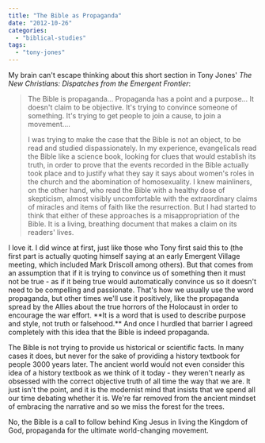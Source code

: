 ```yaml
---
title: "The Bible as Propaganda"
date: "2012-10-26"
categories: 
  - "biblical-studies"
tags: 
  - "tony-jones"
---
```


My brain can't escape thinking about this short section in Tony Jones' _The New Christians: Dispatches from the Emergent Frontier_:

> The Bible is propaganda... Propaganda has a point and a purpose... It doesn't claim to be objective. It's trying to convince someone of something. It's trying to get people to join a cause, to join a movement....
> 
> I was trying to make the case that the Bible is not an object, to be read and studied dispassionately. In my experience, evangelicals read the Bible like a science book, looking for clues that would establish its truth, in order to prove that the events recorded in the Bible actually took place and to justify what they say it says about women's roles in the church and the abomination of homosexuality. I knew mainliners, on the other hand, who read the Bible with a healthy dose of skepticism, almost visibly uncomfortable with the extraordinary claims of miracles and items of faith like the resurrection. But I had started to think that either of these approaches is a misappropriation of the Bible. It is a living, breathing document that makes a claim on its readers' lives.

<!--more-->I love it. I did wince at first, just like those who Tony first said this to (the first part is actually quoting himself saying at an early Emergent Village meeting, which included Mark Driscoll among others). But that comes from an assumption that if it is trying to convince us of something then it must not be true - as if it being true would automatically convince us so it doesn't need to be compelling and passionate. That's how we usually use the word propaganda, but other times we'll use it positively, like the propaganda spread by the Allies about the true horrors of the Holocaust in order to encourage the war effort. **It is a word that is used to describe purpose and style, not truth or falsehood.** And once I hurdled that barrier I agreed completely with this idea that the Bible is indeed propaganda.

The Bible is not trying to provide us historical or scientific facts. In many cases it does, but never for the sake of providing a history textbook for people 3000 years later. The ancient world would not even consider this idea of a history textbook as we think of it today - they weren't nearly as obsessed with the correct objective truth of all time the way that we are. It just isn't the point, and it is the modernist mind that insists that we spend all our time debating whether it is. We're far removed from the ancient mindset of embracing the narrative and so we miss the forest for the trees.

No, the Bible is a call to follow behind King Jesus in living the Kingdom of God, propaganda for the ultimate world-changing movement.
